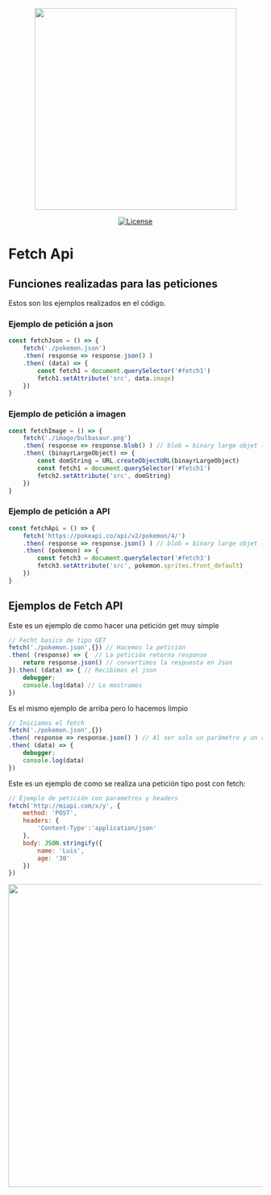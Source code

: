 <p align="center"><img src="https://upload.wikimedia.org/wikipedia/commons/6/6a/JavaScript-logo.png" width="400"></p>

<p align="center">
<a href="https://packagist.org/packages/laravel/framework"><img src="https://poser.pugx.org/laravel/framework/license.svg" alt="License"></a>
</p>

# Fetch Api

## Funciones realizadas para las peticiones

Estos son los ejemplos realizados en el código.

### Ejemplo de petición a json
```js
const fetchJson = () => {
    fetch('./pokemon.json')
    .then( response => response.json() )
    .then( (data) => {
        const fetch1 = document.querySelector('#fetch1')
        fetch1.setAttribute('src', data.image)
    })
}
```

### Ejemplo de petición a imagen
```js
const fetchImage = () => {
    fetch('./image/bulbasaur.png')
    .then( response => response.blob() ) // blob = binary large objet (Recibimos un objeto binario)
    .then( (binayrLargeObject) => {
        const domString = URL.createObjectURL(binayrLargeObject)
        const fetch1 = document.querySelector('#fetch1')
        fetch2.setAttribute('src', domString)
    })
}
```

### Ejemplo de petición a API
```js
const fetchApi = () => {
    fetch('https://pokeapi.co/api/v2/pokemon/4/')
    .then( response => response.json() ) // blob = binary large objet (Recibimos un objeto binario)
    .then( (pokemon) => {
        const fetch3 = document.querySelector('#fetch3')
        fetch3.setAttribute('src', pokemon.sprites.front_default)
    })
}
```

## Ejemplos de Fetch API
Este es un ejemplo de como hacer una petición get muy simple
```js
// Fecht basico de tipo GET
fetch('./pokemon.json',{}) // Hacemos la petición
.then( (response) => {  // La petición retorna response
    return response.json() // convertimos la respuesta en Json
}).then( (data) => { // Recibimos el json
    debugger;
    console.log(data) // Lo mostramos
})
```
Es el mismo ejemplo de arriba pero lo hacemos limpio
```js
// Iniciamos el fetch
fetch('./pokemon.json',{})
.then( response => response.json() ) // Al ser solo un parámetro y un retorno se puede quedar así
.then( (data) => {
    debugger;
    console.log(data)
})
```


Este es un ejemplo de como se realiza una petición tipo post con fetch:
```js
// Ejemplo de petición con parametros y headers
fetch('http://miapi.com/x/y', {
    method: 'POST',
    headers: {
        'Content-Type':'application/json'
    },
    body: JSON.stringify({
        name: 'Luis',
        age: '30'
    })
})
```

<p align="center"><img src="https://octodex.github.com/images/filmtocats.png" width="600"></p>
